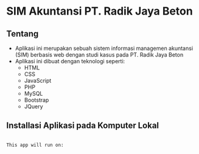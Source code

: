 # SIM Akuntansi  PT. Radik Jaya Beton

## Tentang
- Aplikasi ini merupakan sebuah sistem informasi managemen akuntansi (SIM) berbasis web dengan studi kasus pada PT. Radik Jaya Beton
- Aplikasi ini dibuat dengan teknologi seperti:
  - HTML
  - CSS
  - JavaScript
  - PHP
  - MySQL
  - Bootstrap
  - JQuery

## Installasi Aplikasi pada Komputer Lokal
```

```
```
This app will run on:

```
